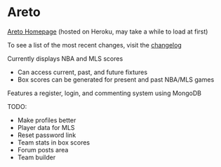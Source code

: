 # Areto

[Areto Homepage](https://areto.herokuapp.com) (hosted on Heroku, may take a while to load at first)

To see a list of the most recent changes, visit the [changelog](https://github.com/Darrick-Oliver/areto/wiki/Changelog)

Currently displays NBA and MLS scores

- Can access current, past, and future fixtures
- Box scores can be generated for present and past NBA/MLS games

Features a register, login, and commenting system using MongoDB

TODO:

- Make profiles better
- Player data for MLS
- Reset password link
- Team stats in box scores
- Forum posts area
- Team builder
